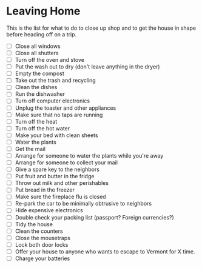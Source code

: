 # Leaving Home

This is the list for what to do to close up shop and to get the house in shape before heading off on a trip.

- [ ] Close all windows
- [ ] Close all shutters
- [ ] Turn off the oven and stove
- [ ] Put the wash out to dry (don't leave anything in the dryer)
- [ ] Empty the compost
- [ ] Take out the trash and recycling
- [ ] Clean the dishes
- [ ] Run the dishwasher
- [ ] Turn off computer electronics
- [ ] Unplug the toaster and other appliances
- [ ] Make sure that no taps are running
- [ ] Turn off the heat
- [ ] Turn off the hot water
- [ ] Make your bed with clean sheets
- [ ] Water the plants
- [ ] Get the mail
- [ ] Arrange for someone to water the plants while you're away
- [ ] Arrange for someone to collect your mail
- [ ] Give a spare key to the neighbors
- [ ] Put fruit and butter in the fridge
- [ ] Throw out milk and other perishables
- [ ] Put bread in the freezer
- [ ] Make sure the fireplace flu is closed
- [ ] Re-park the car to be minimally obtrusive to neighbors
- [ ] Hide expensive electronics
- [ ] Double check your packing list (passport? Foreign currencies?)
- [ ] Tidy the house
- [ ] Clean the counters
- [ ] Close the mousetraps
- [ ] Lock both door locks
- [ ] Offer your house to anyone who wants to escape to Vermont for X time.
- [ ] Charge your batteries
